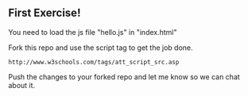 ## First Exercise! 

You need to load the js file "hello.js" in "index.html"

Fork this repo and use the script tag to get the job done. 

    http://www.w3schools.com/tags/att_script_src.asp

Push the changes to your forked repo and let me know so we can chat about it. 

